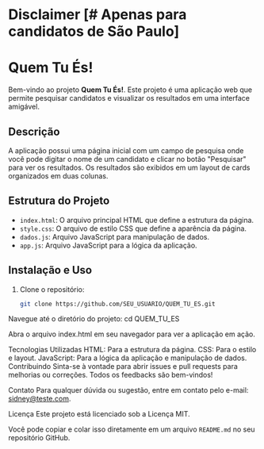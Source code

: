 # Disclaimer [# Apenas para candidatos de São Paulo]

# Quem Tu És!

Bem-vindo ao projeto **Quem Tu És!**. Este projeto é uma aplicação web que permite pesquisar candidatos e visualizar os resultados em uma interface amigável.

## Descrição

A aplicação possui uma página inicial com um campo de pesquisa onde você pode digitar o nome de um candidato e clicar no botão "Pesquisar" para ver os resultados. Os resultados são exibidos em um layout de cards organizados em duas colunas.

## Estrutura do Projeto

- `index.html`: O arquivo principal HTML que define a estrutura da página.
- `style.css`: O arquivo de estilo CSS que define a aparência da página.
- `dados.js`: Arquivo JavaScript para manipulação de dados.
- `app.js`: Arquivo JavaScript para a lógica da aplicação.

## Instalação e Uso

1. Clone o repositório:
   ```bash
   git clone https://github.com/SEU_USUARIO/QUEM_TU_ES.git
   
Navegue até o diretório do projeto:
cd QUEM_TU_ES

Abra o arquivo index.html em seu navegador para ver a aplicação em ação.

Tecnologias Utilizadas
HTML: Para a estrutura da página.
CSS: Para o estilo e layout.
JavaScript: Para a lógica da aplicação e manipulação de dados.
Contribuindo
Sinta-se à vontade para abrir issues e pull requests para melhorias ou correções. Todos os feedbacks são bem-vindos!

Contato
Para qualquer dúvida ou sugestão, entre em contato pelo e-mail: sidney@teste.com.

Licença
Este projeto está licenciado sob a Licença MIT.

Você pode copiar e colar isso diretamente em um arquivo `README.md` no seu repositório GitHub.

